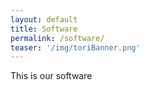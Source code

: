 ```yaml
---
layout: default
title: Software
permalink: /software/
teaser: '/img/toriBanner.png'
---
```


This is our software

